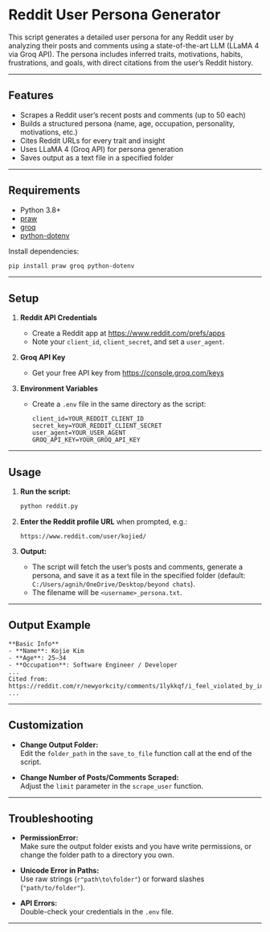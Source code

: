 # Reddit User Persona Generator

This script generates a detailed user persona for any Reddit user by analyzing their posts and comments using a state-of-the-art LLM (LLaMA 4 via Groq API). The persona includes inferred traits, motivations, habits, frustrations, and goals, with direct citations from the user’s Reddit history.

---

## Features

- Scrapes a Reddit user’s recent posts and comments (up to 50 each)
- Builds a structured persona (name, age, occupation, personality, motivations, etc.)
- Cites Reddit URLs for every trait and insight
- Uses LLaMA 4 (Groq API) for persona generation
- Saves output as a text file in a specified folder

---

## Requirements

- Python 3.8+
- [praw](https://praw.readthedocs.io/en/stable/)  
- [groq](https://pypi.org/project/groq/)
- [python-dotenv](https://pypi.org/project/python-dotenv/)

Install dependencies:
```bash
pip install praw groq python-dotenv
```

---

## Setup

1. **Reddit API Credentials**  
   - Create a Reddit app at https://www.reddit.com/prefs/apps  
   - Note your `client_id`, `client_secret`, and set a `user_agent`.

2. **Groq API Key**  
   - Get your free API key from https://console.groq.com/keys

3. **Environment Variables**  
   - Create a `.env` file in the same directory as the script:
     ```
     client_id=YOUR_REDDIT_CLIENT_ID
     secret_key=YOUR_REDDIT_CLIENT_SECRET
     user_agent=YOUR_USER_AGENT
     GROQ_API_KEY=YOUR_GROQ_API_KEY
     ```

---

## Usage

1. **Run the script:**
   ```bash
   python reddit.py
   ```

2. **Enter the Reddit profile URL** when prompted, e.g.:
   ```
   https://www.reddit.com/user/kojied/
   ```

3. **Output:**  
   - The script will fetch the user’s posts and comments, generate a persona, and save it as a text file in the specified folder (default: `C:/Users/agnih/OneDrive/Desktop/beyond chats`).
   - The filename will be `<username>_persona.txt`.

---

## Output Example

```
**Basic Info**
- **Name**: Kojie Kim
- **Age**: 25–34
- **Occupation**: Software Engineer / Developer
...
Cited from: https://reddit.com/r/newyorkcity/comments/1lykkqf/i_feel_violated_by_intern_season/
...
```

---

## Customization

- **Change Output Folder:**  
  Edit the `folder_path` in the `save_to_file` function call at the end of the script.

- **Change Number of Posts/Comments Scraped:**  
  Adjust the `limit` parameter in the `scrape_user` function.

---

## Troubleshooting

- **PermissionError:**  
  Make sure the output folder exists and you have write permissions, or change the folder path to a directory you own.

- **Unicode Error in Paths:**  
  Use raw strings (`r"path\to\folder"`) or forward slashes (`"path/to/folder"`).

- **API Errors:**  
  Double-check your credentials in the `.env` file.

---

